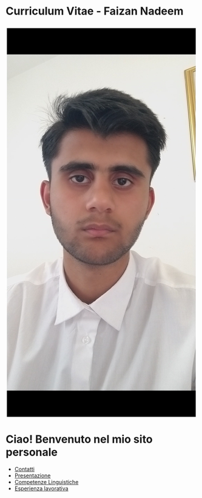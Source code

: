 
# Curriculum Vitae - Faizan Nadeem</p>

<p style="text-align: center;">
  <img src="https://raw.githubusercontent.com/faizan-nd/faizan-nd.github.io/main/foto_CV.jpg" alt="Faizan's Photo">
</p>

# Ciao! Benvenuto nel mio sito personale
* [Contatti](README2.md)
* [Presentazione](README3.md)
* [Competenze Linguistiche](README4.md)
* [Esperienza lavorativa](README5.md)
